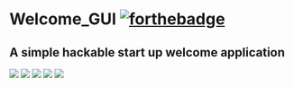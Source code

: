 # Welcome_GUI [![forthebadge](https://forthebadge.com/images/badges/built-with-love.svg)](https://forthebadge.com)
## A simple hackable start up welcome application


![](https://img.shields.io/badge/maintained-yes-green?style=for-the-badge)
![](https://img.shields.io/github/forks/agneay/Welcome_GUI?style=for-the-badge)
![](https://img.shields.io/github/issues/agneay/Welcome_GUI?style=for-the-badge)
![](https://img.shields.io/github/stars/agneay/Welcome_GUI?style=for-the-badge)
![](https://img.shields.io/github/license/agneay/Welcome_GUI?style=for-the-badge)
